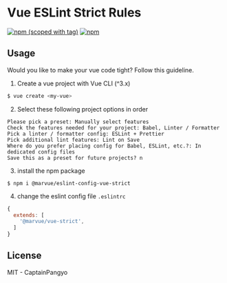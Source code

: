 # Vue ESLint Strict Rules

[![npm (scoped with tag)](https://flat.badgen.net/npm/v/@marvue/eslint-config-vue-strict)](https://npmjs.com/package/@marvue/eslint-config-vue-strict)
[![npm](https://flat.badgen.net/npm/dt/@marvue/eslint-config-vue-strict)](https://npmjs.com/package/@marvue/eslint-config-vue-strict)

## Usage

Would you like to make your vue code tight? Follow this guideline.

1. Create a vue project with Vue CLI (^3.x)

```bash
$ vue create <my-vue>
```

2. Select these following project options in order

```
Please pick a preset: Manually select features
Check the features needed for your project: Babel, Linter / Formatter
Pick a linter / formatter config: ESLint + Prettier
Pick additional lint features: Lint on Save
Where do you prefer placing config for Babel, ESLint, etc.?: In dedicated config files
Save this as a preset for future projects? n
```

3. install the npm package

```
$ npm i @marvue/eslint-config-vue-strict
```

4. change the eslint config file `.eslintrc`

```js
{
  extends: [
    '@marvue/vue-strict',
  ]
}
```

## License

MIT - CaptainPangyo
